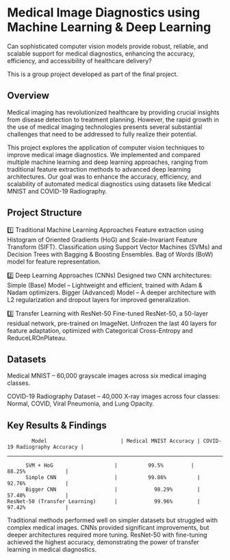 # Medical Image Diagnostics using Machine Learning & Deep Learning
Can sophisticated computer vision models provide robust, reliable, and scalable support for medical diagnostics, enhancing the accuracy, efficiency, and accessibility of healthcare delivery?

This is a group project developed as part of the final project.

## Overview
Medical imaging has revolutionized healthcare by providing crucial insights from disease detection to treatment planning. However, the rapid growth in the use of medical imaging technologies presents several substantial challenges that need to be addressed to fully realize their potential.

This project explores the application of computer vision techniques to improve medical image diagnostics. We implemented and compared multiple machine learning and deep learning approaches, ranging from traditional feature extraction methods to advanced deep learning architectures. Our goal was to enhance the accuracy, efficiency, and scalability of automated medical diagnostics using datasets like Medical MNIST and COVID-19 Radiography.

## Project Structure
1️⃣ Traditional Machine Learning Approaches
Feature extraction using Histogram of Oriented Gradients (HoG) and Scale-Invariant Feature Transform (SIFT).
Classification using Support Vector Machines (SVMs) and Decision Trees with Bagging & Boosting Ensembles.
Bag of Words (BoW) model for feature representation.

2️⃣ Deep Learning Approaches (CNNs)
Designed two CNN architectures:
Simple (Base) Model – Lightweight and efficient, trained with Adam & Nadam optimizers.
Bigger (Advanced) Model – A deeper architecture with L2 regularization and dropout layers for improved generalization.

3️⃣ Transfer Learning with ResNet-50
Fine-tuned ResNet-50, a 50-layer residual network, pre-trained on ImageNet.
Unfrozen the last 40 layers for feature adaptation, optimized with Categorical Cross-Entropy and ReduceLROnPlateau.

## Datasets
Medical MNIST – 60,000 grayscale images across six medical imaging classes.

COVID-19 Radiography Dataset – 40,000 X-ray images across four classes: Normal, COVID, Viral Pneumonia, and Lung Opacity.

## Key Results & Findings

            Model	                     | Medical MNIST Accuracy |	COVID-19 Radiography Accuracy |
-----------------------------------------------------------------------------------------------
          SVM + HoG	                   |          99.5%	        |            88.25%             |
          Simple CNN                   |          99.86%	      |            92.76%             |
          Bigger CNN                   |	        98.29%	      |            57.40%             |
    ResNet-50 (Transfer Learning)      |	        99.96%	      |            97.42%             |


Traditional methods performed well on simpler datasets but struggled with complex medical images.
CNNs provided significant improvements, but deeper architectures required more tuning.
ResNet-50 with fine-tuning achieved the highest accuracy, demonstrating the power of transfer learning in medical diagnostics.


